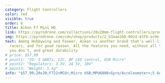```yaml
---
category: Flight Controllers
color: red
visible: true
order: 6
title: Aikon F7 Mini HD
link: https://pyrodrone.com/collections/20x20mm-flight-controllers/products/aikon-f7-mini-hd-20x20-v3-flight-controller
img: https://pyrodrone.com/cdn/shop/products/2_b3aae2b0-092d-43f6-ac9e-01fdb439c5fc_1200x1200.jpg?v=1610651594
text: Among Hobbywing and Foxeer, Aikon is another brand that's well-liked by
  racers, and for good reason. All the features you need, without all the stuff
  you don't, and great durability
# price: $57.99
# point1: "IO: 5 UARTs, I2C, BF LED control, USB Micro"
# point2: "Regulators: 3.3V, 2A 5V, 10V"
# point3: "Weight: 5.4g"
info: "$57.99;20x20;F722<MCU>;Micro USB;MPU6000<Gyro/Acceleometer>;5 UARTs;LED Control;3.3V;2A 5V;10V;5.4g"
---
```

